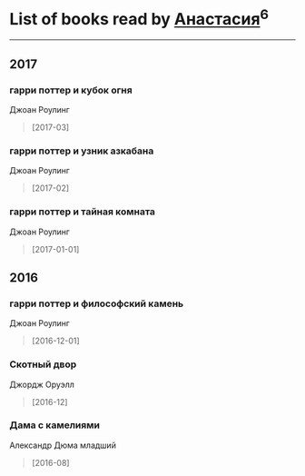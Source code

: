 # List of books read by [Анастасия](http://vk.com/id403474839)<sup>6</sup>
---

## 2017

### гарри поттер и кубок огня
Джоан Роулинг
> [2017-03] 


### гарри поттер и узник азкабана
Джоан Роулинг
> [2017-02] 


### гарри поттер и тайная комната
Джоан Роулинг
> [2017-01-01] 



## 2016

### гарри поттер и философский камень
Джоан Роулинг
> [2016-12-01] 


### Скотный двор
Джордж Оруэлл
> [2016-12] 


### Дама с камелиями
Александр Дюма младший
> [2016-08] 



